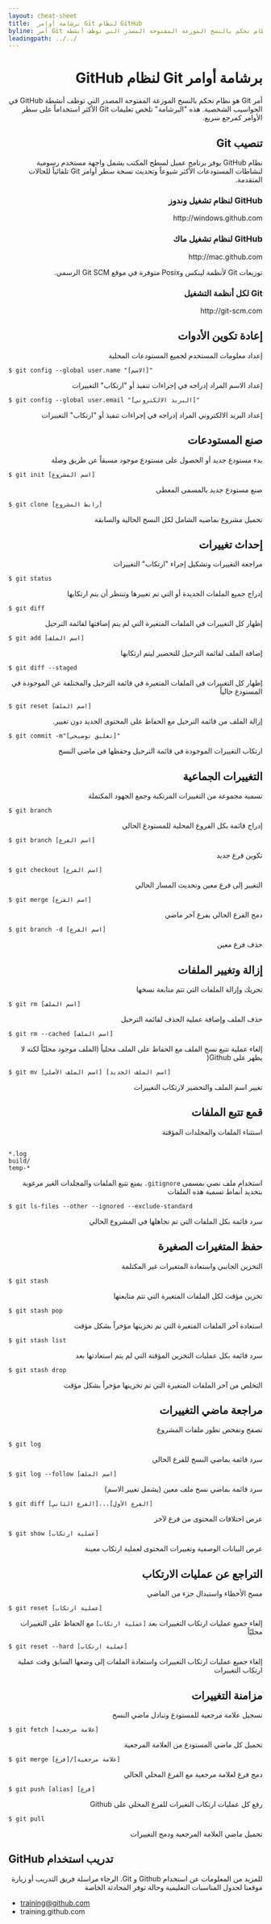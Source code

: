 ```yaml
---
layout: cheat-sheet
title:  برشامة أوامر Git لنظام GitHub
byline: أمر Git هو نظام تحكم بالنسخ الموزعة المفتوحة المصدر التي توظف أنشطة GitHub في الحواسيب الشخصية. هذه "البرشامة" تلخص تعليمات Git الأكثر استخداماً على سطر الأوامر كمرجع سري
leadingpath: ../../
---
```


<h1 dir="rtl"> برشامة أوامر Git لنظام GitHub</h1>
<p dir="rtl">أمر Git هو نظام تحكم بالنسخ الموزعة المفتوحة المصدر التي توظف أنشطة GitHub في الحواسيب الشخصية. هذه "البرشامة" تلخص تعليمات Git الأكثر استخداماً على سطر الأوامر كمرجع سريع.</p>

<h2 dir="rtl"> تنصيب Git</h2>
<p dir="rtl">نظام GitHub يوفر برنامج عميل لسطح المكتب يشمل واجهة مستخدم رسومية لنشاطات المستودعات الأكثر شيوعاً وتحديث نسخة سطر أوامر Git تلقائياً للحالات المتقدمة.</p>

<h3 dir="rtl"> GitHub لنظام تشغيل وندوز</h3>
<p dir="rtl">http://windows.github.com</p>

<h3 dir="rtl"> GitHub لنظام تشغيل ماك</h3>
<p dir="rtl">http://mac.github.com</p>

<p dir="rtl">توزيعات Git لأنظمة لينكس وPosix متوفرة في موقع Git SCM الرسمي.</p>

<h3 dir="rtl"> Git لكل أنظمة التشغيل</h3>
<p dir="rtl">http://git-scm.com</p>

<h2 dir="rtl"> إعادة تكوين الأدوات</h2>
<p dir="rtl">إعداد معلومات المستخدم لجميع المستودعات المحلية</p>

<pre><code align="right">$ git config --global user.name "[الاسم]"</pre></code>

<p dir="rtl">إعداد الاسم المراد إدراجه في إجراءات تنفيذ أو "ارتكاب" التغييرات</p>


<pre><code align="right">$ git config --global user.email "[البريد الالكتروني]"</pre></code>

<p dir="rtl">إعداد البريد الالكتروني المراد إدراجه في إجراءات تنفيذ أو "ارتكاب" التغييرات</p>


<h2 dir="rtl"> صنع المستودعات</h2>
<p dir="rtl">بدء مستودع جديد أو الحصول على مستودع موجود مسبقاً عن طريق وصلة</p>


<pre><code align="right">$ git init [اسم المشروع]</pre></code>

<p dir="rtl">صنع مستودع جديد بالمسمى المعطى</p>


<pre><code align="right">$ git clone [رابط المشروع]</pre></code>

<p dir="rtl">تحميل مشروع بماضيه الشامل لكل النسخ الحالية والسابقة</p>

<h2 dir="rtl"> إحداث تغييرات</h2>
<p dir="rtl">مراجعة التغييرات وتشكيل إجراء "ارتكاب" التغييرات</p>


<pre><code align="right">$ git status</pre></code>

<p dir="rtl">إدراج جميع الملفات الجديدة أو التي تم تغييرها وتنتظر أن يتم ارتكابها</p>


<pre><code align="right">$ git diff</pre></code>

<p dir="rtl">إظهار كل التغييرات في الملفات المتغيرة التي لم يتم إضافتها لقائمة الترحيل</p>


<pre><code align="right">$ git add [اسم الملف]</pre></code>

<p dir="rtl">إضافة الملف لقائمة الترحيل للتحضير ليتم ارتكابها</p>


<pre><code align="right">$ git diff --staged</pre></code>

<p dir="rtl">إظهار كل التغييرات في الملفات المتغيرة في قائمة الترحيل والمختلفة عن الموجودة في المستودع حالياً</p>


<pre><code align="right">$ git reset [اسم الملف]</pre></code>

<p dir="rtl">إزالة الملف من قائمة الترحيل مع الحفاظ على المحتوى الجديد دون تغيير.</p>


<pre><code align="right">$ git commit -m"[تعليق توضيحي]"</pre></code>

<p dir="rtl">ارتكاب التغييرات الموجودة في قائمة الترحيل وحفظها في ماضي النسخ</p>

<h2 dir="rtl"> التغييرات الجماعية</h2>
<p dir="rtl">تسمية مجموعة من التغييرات المرتكبة وجمع الجهود المكتملة</p>


<pre><code align="right">$ git branch</pre></code>

<p dir="rtl">إدراج قائمة بكل الفروع المحلية للمستودع الحالي</p>


<pre><code align="right">$ git branch [اسم الفرع]</pre></code>

<p dir="rtl">تكوين فرع جديد</p>


<pre><code align="right">$ git checkout [اسم الفرع]</pre></code>

<p dir="rtl">التغيير إلى فرع معين وتحديث المسار الحالي</p>


<pre><code align="right">$ git merge [اسم الفرع]</pre></code>

<p dir="rtl">دمج الفرع الحالي بفرع آخر ماضي</p>


<pre><code align="right">$ git branch -d [اسم الفرع]</pre></code>

<p dir="rtl">حذف فرع معين</p>


<h2 dir="rtl"> إزالة وتغيير الملفات</h2>
<p dir="rtl">تحريك وإزالة الملفات التي تتم متابعة نسخها</p>


<pre><code align="right">$ git rm [اسم الملف]</pre></code>

<p dir="rtl">حذف الملف وإضافة عملية الحذف لقائمة الترحيل</p>


<pre><code align="right">$ git rm --cached [اسم الملف]</pre></code>

<p dir="rtl">إلغاء عملية تتبع نسخ الملف مع الحفاظ على الملف محلياً (الملف موجود محليّاً لكنه لا يظهر على Github(</p>


<pre><code align="right">$ git mv [اسم الملف الأصلي] [اسم الملف الجديد]</pre></code>

<p dir="rtl">تغيير اسم الملف والتحضير لارتكاب التغييرات</p>

<h2 dir="rtl"> قمع تتبع الملفات</h2>
<p dir="rtl">استثناء الملفات والمجلدات المؤقتة</p>

<pre><code align="right">
*.log
build/
temp-*
</pre></code>

<p dir="rtl">استخدام ملف نصي بمسمى <code dir="ltr">.gitignore</code> يمنع تتبع الملفات والمجلدات الغير مرغوبة بتحديد أنماط تسمية هذه الملفات</p>


<pre><code align="right">$ git ls-files --other --ignored --exclude-standard</pre></code>

<p dir="rtl">سرد قائمة بكل الملفات التي تم تجاهلها في المشروع الحالي</p>

<h2 dir="rtl"> حفظ المتغيرات الصغيرة</h2>
<p dir="rtl">التخزين الجانبي واستعادة المتغيرات غير المكتلمة</p>


<pre><code align="right">$ git stash</pre></code>

<p dir="rtl">تخزين مؤقت لكل الملفات المتغيرة التي تتم متابعتها</p>


<pre><code align="right">$ git stash pop</pre></code>

<p dir="rtl">استعادة آخر الملفات المتغيرة التي تم تخزينها مؤخراً بشكل مؤقت</p>


<pre><code align="right">$ git stash list</pre></code>

<p dir="rtl">سرد قائمة بكل عمليات التخزين المؤقتة التي لم يتم استعادتها بعد</p>


<pre><code align="right">$ git stash drop</pre></code>

<p dir="rtl">التخلص من آخر الملفات المتغيرة التي تم تخزينها مؤخراً بشكل مؤقت</p>

<h2 dir="rtl"> مراجعة ماضي التغييرات</h2>
<p dir="rtl">تصفح وتفحص تطور ملفات المشروع</p>


<pre><code align="right">$ git log</pre></code>

<p dir="rtl">سرد قائمة بماضي النسخ للفرع الحالي</p>


<pre><code align="right">$ git log --follow [اسم الملف]</pre></code>

<p dir="rtl">سرد قائمة بماضي نسخ ملف معين (يشمل تغيير الاسم)</p>


<pre><code align="right">$ git diff [الفرع الثاني]...[الفرع الأول]</pre></code>

<p dir="rtl">عرض اختلافات المحتوى من فرع لآخر</p>


<pre><code align="right">$ git show [عملية ارتكاب]</pre></code>

<p dir="rtl">عرض البيانات الوصفية وتغييرات المحتوى لعملية ارتكاب معينة</p>

<h2 dir="rtl"> التراجع عن عمليات الارتكاب</h2>
<p dir="rtl">مسح الأخطاء واستبدال جزء من الماضي</p>


<pre><code align="right">$ git reset [عملية ارتكاب]</pre></code>

<p dir="rtl">إلغاء جميع عمليات ارتكاب التغييرات بعد <code>[عملية ارتكاب]</code> مع الحفاظ على التغييرات محليّاً</p>


<pre><code align="right">$ git reset --hard [عملية ارتكاب]</pre></code>

<p dir="rtl">إلغاء جميع عمليات ارتكاب التغييرات واستعادة الملفات إلى وضعها السابق وقت عملية ارتكاب التغييرات</p>

<h2 dir="rtl"> مزامنة التغييرات</h2>
<p dir="rtl">تسجيل علامة مرجعية للمستودع وتبادل ماضي النسخ</p>


<pre><code align="right">$ git fetch [علامة مرجعية]</pre></code>

<p dir="rtl">تحميل كل ماضي المستودع من العلامة المرجعية</p>


<pre><code align="right">$ git merge [فرع]/[علامة مرجعية]</pre></code>

<p dir="rtl">دمج فرع لعلامة مرجعية مع الفرع المحلي الحالي</p>


<pre><code align="right">$ git push [alias] [فرع]</pre></code>

<p dir="rtl">رفع كل عمليات ارتكاب التغيرات للفرع المحلي على Github</p>


<pre><code align="right">$ git pull</pre></code>

<p dir="rtl">تحميل ماضي العلامة المرجعية ودمج التغييرات</p>

<h2> GitHub تدريب استخدام</h2>
<p dir="rtl">للمزيد من المعلومات عن استخدام Github و Git. الرجاء مراسلة فريق التدريب أو زيارة موقعنا لجدول المناسبات التعليمية وحالة توفر المحادثة الخاصة</p>

* training@github.com
* training.github.com
